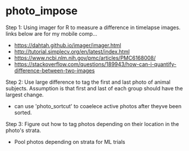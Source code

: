# photo_impose
Step 1: Using imager for R to measure a difference in timelapse images.  
links below are for my mobile comp...
*	https://dahtah.github.io/imager/imager.html
*	http://tutorial.simplecv.org/en/latest/index.html
*	https://www.ncbi.nlm.nih.gov/pmc/articles/PMC6168008/
*	https://stackoverflow.com/questions/189943/how-can-i-quantify-difference-between-two-images

Step 2: Use large difference to tag the first and last photo of animal subjects. Assumption is that first and last of each group should have the largest change. 
*	can use 'photo_sortcut' to coaelece active photos after theyve been sorted. 

Step 3: Figure out how to tag photos depending on their location in the photo's strata. 
*	Pool photos depending on strata for ML trials 

